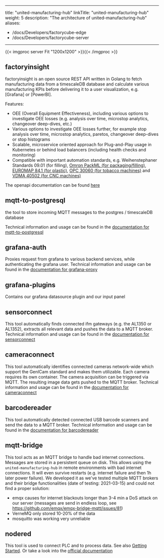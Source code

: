 
---
title: "united-manufacturing-hub"
linkTitle: "united-manufacturing-hub"
weight: 5
description: "The architecture of united-manufacturing-hub"
aliases:
  - /docs/Developers/factorycube-edge
  - /docs/Developers/factorycube-server
---

{{< imgproc server Fit "1200x1200" >}}{{< /imgproc >}}

## factoryinsight

factoryinsight is an open source REST API written in Golang to fetch manufacturing data from a timescaleDB database and calculate various manufacturing KPIs before delivering it to a user visualization, e.g. [Grafana] or [PowerBI].

Features:

- OEE (Overall Equipment Effectiveness), including various options to investigate OEE losses (e.g. analysis over time, microstop analytics, changeover deep-dives, etc.)
- Various options to investigate OEE losses further, for example stop analysis over time, microstop analytics, paretos, changeover deep-dives or stop histograms
- Scalable, microservice oriented approach for Plug-and-Play usage in Kubernetes or behind load balancers (including health checks and monitoring)
- Compatible with important automation standards, e.g. Weihenstephaner Standards 09.01 (for filling), [Omron PackML (for packaging/filling)](https://de.scribd.com/document/339103883/PackML-Unit-Machine-Implementation-Guide-V1-00), [EUROMAP 84.1 (for plastic)](https://www.euromap.org/euromap84), [OPC 30060 (for tobacco machines)](https://reference.opcfoundation.org/v104/TMC/v100/docs/) and [VDMA 40502 (for CNC machines)](http://normung.vdma.org/viewer/-/v2article/render/32921121)

The openapi documentation can be found [here](/docs/developers/united-manufacturing-hub/factoryinsight)

## mqtt-to-postgresql

the tool to store incoming MQTT messages to the postgres / timescaleDB database

Technical information and usage can be found in the [documentation for mqtt-to-postgresql](/docs/developers/united-manufacturing-hub/mqtt-to-postgresql)

## grafana-auth

Proxies request from grafana to various backend services, while authenticating the grafana user.
Technical information and usage can be found in the [documentation for grafana-proxy](/docs/developers/united-manufacturing-hub/grafana-proxy)

## grafana-plugins

Contains our grafana datasource plugin and our input panel


## sensorconnect

This tool automatically finds connected ifm gateways (e.g. the AL1350 or AL1352), extracts all relevant data and pushes the data to a MQTT broker. Technical information and usage can be found in the [documentation for sensorconnect](sensorconnect)

## cameraconnect

This tool automatically identifies connected cameras network-wide which support the GenICam standard and makes them utilizable. Each camera requires its own container. The camera acquisition can be triggered via MQTT. The resulting image data gets pushed to the MQTT broker. Technical information and usage can be found in the [documentation for cameraconnect](cameraconnect)

## barcodereader

This tool automatically detected connected USB barcode scanners and send the data to a MQTT broker. Technical information and usage can be found in the [documentation for barcodereader](barcodereader)

## mqtt-bridge

This tool acts as an MQTT bridge to handle bad internet connections. Messages are stored in a persistent queue on disk. This allows using the `united-manufacturing-hub` in remote environments with bad internet connections. It will even survive restarts (e.g. internet failure and then 1h later power failure). We developed it as we've tested multiple MQTT brokers and their bridge functionalities (date of testing: 2021-03-15) and could not find a proper solution:

- emqx causes for internet blackouts longer than 3-4 min a DoS attack on our server (messages are send in endless loop, see https://github.com/emqx/emqx-bridge-mqtt/issues/81)
- VerneMQ only stored 10-20% of the data
- mosquitto was working very unreliable

## nodered

This tool is used to connect PLC and to process data. See also [Getting Started](/docs/getting-started/connecting-machines-creating-dashboards). Or take a look into the [official documentation](https://www.nodered.org/docs)
